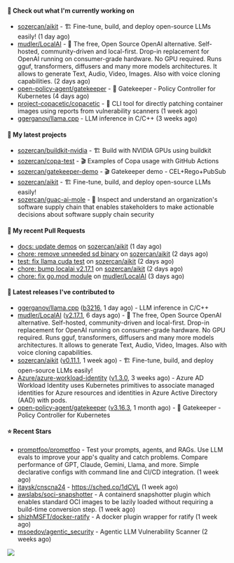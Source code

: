#### 👷 Check out what I'm currently working on

- [sozercan/aikit](https://github.com/sozercan/aikit) - 🏗️ Fine-tune, build, and deploy open-source LLMs easily! (1 day ago)
- [mudler/LocalAI](https://github.com/mudler/LocalAI) - :robot: The free, Open Source OpenAI alternative. Self-hosted, community-driven and local-first. Drop-in replacement for OpenAI running on consumer-grade hardware. No GPU required. Runs gguf, transformers, diffusers and many more models architectures. It allows to generate Text, Audio, Video, Images. Also with voice cloning capabilities. (2 days ago)
- [open-policy-agent/gatekeeper](https://github.com/open-policy-agent/gatekeeper) - 🐊 Gatekeeper - Policy Controller for Kubernetes (4 days ago)
- [project-copacetic/copacetic](https://github.com/project-copacetic/copacetic) - 🧵 CLI tool for directly patching container images using reports from vulnerability scanners (1 week ago)
- [ggerganov/llama.cpp](https://github.com/ggerganov/llama.cpp) - LLM inference in C/C&#43;&#43; (3 weeks ago)

#### 🌱 My latest projects

- [sozercan/buildkit-nvidia](https://github.com/sozercan/buildkit-nvidia) - 🏗️ Build with NVIDIA GPUs using buildkit
- [sozercan/copa-test](https://github.com/sozercan/copa-test) - 🎬 Examples of Copa usage with GitHub Actions
- [sozercan/gatekeeper-demo](https://github.com/sozercan/gatekeeper-demo) - 🎬 Gatekeeper demo - CEL&#43;Rego&#43;PubSub
- [sozercan/aikit](https://github.com/sozercan/aikit) - 🏗️ Fine-tune, build, and deploy open-source LLMs easily!
- [sozercan/guac-ai-mole](https://github.com/sozercan/guac-ai-mole) - 🥑 Inspect and understand an organization&#39;s software supply chain that enables stakeholders to make actionable decisions about software supply chain security

#### 🔨 My recent Pull Requests

- [docs: update demos](https://github.com/sozercan/aikit/pull/322) on [sozercan/aikit](https://github.com/sozercan/aikit) (1 day ago)
- [chore: remove unneeded sd binary](https://github.com/sozercan/aikit/pull/319) on [sozercan/aikit](https://github.com/sozercan/aikit) (2 days ago)
- [test: fix llama cuda test](https://github.com/sozercan/aikit/pull/318) on [sozercan/aikit](https://github.com/sozercan/aikit) (2 days ago)
- [chore: bump localai v2.17.1](https://github.com/sozercan/aikit/pull/317) on [sozercan/aikit](https://github.com/sozercan/aikit) (2 days ago)
- [chore: fix go.mod module](https://github.com/mudler/LocalAI/pull/2635) on [mudler/LocalAI](https://github.com/mudler/LocalAI) (3 days ago)

#### 🚀 Latest releases I've contributed to

- [ggerganov/llama.cpp](https://github.com/ggerganov/llama.cpp) ([b3216](https://github.com/ggerganov/llama.cpp/releases/tag/b3216), 1 day ago) - LLM inference in C/C&#43;&#43;
- [mudler/LocalAI](https://github.com/mudler/LocalAI) ([v2.17.1](https://github.com/mudler/LocalAI/releases/tag/v2.17.1), 6 days ago) - :robot: The free, Open Source OpenAI alternative. Self-hosted, community-driven and local-first. Drop-in replacement for OpenAI running on consumer-grade hardware. No GPU required. Runs gguf, transformers, diffusers and many more models architectures. It allows to generate Text, Audio, Video, Images. Also with voice cloning capabilities.
- [sozercan/aikit](https://github.com/sozercan/aikit) ([v0.11.1](https://github.com/sozercan/aikit/releases/tag/v0.11.1), 1 week ago) - 🏗️ Fine-tune, build, and deploy open-source LLMs easily!
- [Azure/azure-workload-identity](https://github.com/Azure/azure-workload-identity) ([v1.3.0](https://github.com/Azure/azure-workload-identity/releases/tag/v1.3.0), 3 weeks ago) - Azure AD Workload Identity uses Kubernetes primitives to associate managed identities for Azure resources and identities in Azure Active Directory (AAD) with pods.
- [open-policy-agent/gatekeeper](https://github.com/open-policy-agent/gatekeeper) ([v3.16.3](https://github.com/open-policy-agent/gatekeeper/releases/tag/v3.16.3), 1 month ago) - 🐊 Gatekeeper - Policy Controller for Kubernetes

#### ⭐ Recent Stars

- [promptfoo/promptfoo](https://github.com/promptfoo/promptfoo) - Test your prompts, agents, and RAGs. Use LLM evals to improve your app&#39;s quality and catch problems. Compare performance of GPT, Claude, Gemini, Llama, and more. Simple declarative configs with command line and CI/CD integration. (1 week ago)
- [itaysk/cnscna24](https://github.com/itaysk/cnscna24) - https://sched.co/1dCVL (1 week ago)
- [awslabs/soci-snapshotter](https://github.com/awslabs/soci-snapshotter) - A containerd snapshotter plugin which enables standard OCI images to be lazily loaded without requiring a build-time conversion step. (1 week ago)
- [shizhMSFT/docker-ratify](https://github.com/shizhMSFT/docker-ratify) - A docker plugin wrapper for ratify (1 week ago)
- [msoedov/agentic_security](https://github.com/msoedov/agentic_security) - Agentic LLM Vulnerability Scanner  (2 weeks ago)

![](https://github-readme-stats.vercel.app/api?username=sozercan&theme=vision-friendly-dark&hide_border=false&include_all_commits=true&count_private=true)
